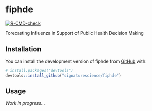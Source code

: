 
<!-- README.md is generated from README.Rmd. Please edit that file -->

# fiphde

<!-- badges: start -->

[![R-CMD-check](https://github.com/signaturescience/fiphde/workflows/R-CMD-check/badge.svg)](https://github.com/signaturescience/fiphde/actions)
<!-- badges: end -->

Forecasting Influenza in Support of Public Health Decision Making

## Installation

You can install the development version of fiphde from
[GitHub](https://github.com/) with:

``` r
# install.packages("devtools")
devtools::install_github("signaturescience/fiphde")
```

## Usage

*Work in progress…*
